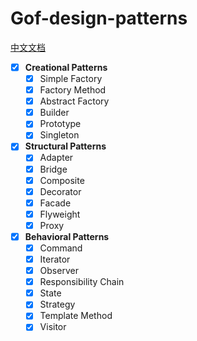 # Gof-design-patterns

[中文文档]()

- [x] **Creational Patterns**
    - [x] Simple Factory
    - [x] Factory Method
    - [x] Abstract Factory
    - [x] Builder
    - [x] Prototype
    - [x] Singleton
- [x] **Structural Patterns**
    - [x] Adapter
    - [x] Bridge
    - [x] Composite
    - [x] Decorator
    - [x] Facade
    - [x] Flyweight
    - [x] Proxy
- [x] **Behavioral Patterns**
    - [x] Command
    - [x] Iterator
    - [x] Observer
    - [x] Responsibility Chain
    - [x] State
    - [x] Strategy
    - [x] Template Method
    - [x] Visitor
